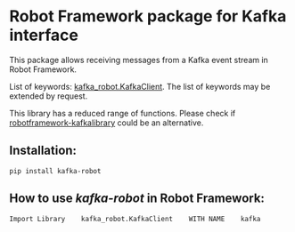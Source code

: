 # Robot Framework package for Kafka interface

This package allows receiving messages from a Kafka event stream in Robot Framework.

List of keywords: [kafka_robot.KafkaClient](docs/kafka_client.html). The list of keywords may be extended by request.

This library has a reduced range of functions. Please check if 
[robotframework-kafkalibrary](https://pypi.org/project/robotframework-kafkalibrary/) could be an alternative.

## Installation:

    pip install kafka-robot

## How to use _kafka-robot_ in Robot Framework:

    Import Library    kafka_robot.KafkaClient    WITH NAME    kafka
